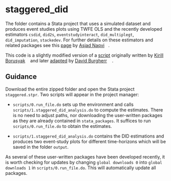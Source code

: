 # staggered_did

The folder contains a Stata project that uses a simulated dataset and produces event studies plots using TWFE OLS and the recently developed estimators `csdid`, `did2s`, `eventstudyinteract`, `did_multiplegt`, `did_imputation`, `stackedev`. For further details on these estimators and related packages see this [page](https://github.com/asjadnaqvi/Diff-in-Diff-Notes/blob/main/README.md) by [Asjad Naqvi](https://asjadnaqvi.github.io)[<img width="12px" src="https://cdn.jsdelivr.net/npm/simple-icons@v5/icons/twitter.svg"/>](https://twitter.com/asjadnaqvi).

This code is a slightly modified version of a [script](https://github.com/borusyak/did_imputation/blob/main/five_estimators_example.do) originally written by [Kirill Borusyak](https://sites.google.com/view/borusyak/home)[<img width="12px" src="https://cdn.jsdelivr.net/npm/simple-icons@v5/icons/twitter.svg"/>](https://twitter.com/borusyak) and later [adapted](https://www.dropbox.com/s/p5i94ryf4h9o335/five_estimators_example_adapted.do?dl=0) by [David Burgherr](https://www.lse.ac.uk/International-Inequalities/People/David-Burgherr) [<img width="12px" src="https://cdn.jsdelivr.net/npm/simple-icons@v5/icons/twitter.svg" />](https://twitter.com/d_burgherr).

## Guidance

Download the entire zipped folder and open the Stata project `staggered.stpr`. Two scripts will appear in the project manager:

- `scripts/0.run_file.do` sets up the environment and calls `scripts/1.staggered_did_analysis.do` to compute the estimates. There is no need to adjust paths, nor downloading the user-written packages as they are already contained in `stata_packages`. It suffices to run `scripts/0.run_file.do` to obtain the estimates.

- `scripts/1.staggered_did_analysis.do` contains the DID estimations and produces two event-study plots for different time-horizons which will be saved in the folder `output`.

As several of these user-written packages have been developed recently, it is worth checking for updates by changing `global downloads 0` into `global downloads 1` in `scripts/0.run_file.do`. This will automatically update all packages.
